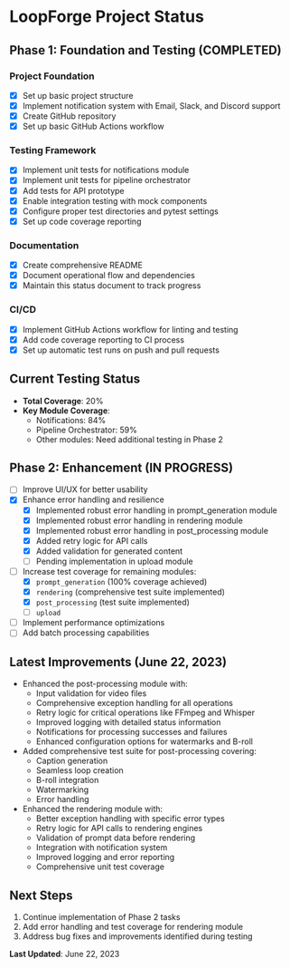 # LoopForge Project Status

## Phase 1: Foundation and Testing (COMPLETED)

### Project Foundation
- [x] Set up basic project structure
- [x] Implement notification system with Email, Slack, and Discord support
- [x] Create GitHub repository
- [x] Set up basic GitHub Actions workflow

### Testing Framework
- [x] Implement unit tests for notifications module
- [x] Implement unit tests for pipeline orchestrator
- [x] Add tests for API prototype
- [x] Enable integration testing with mock components
- [x] Configure proper test directories and pytest settings
- [x] Set up code coverage reporting

### Documentation
- [x] Create comprehensive README
- [x] Document operational flow and dependencies
- [x] Maintain this status document to track progress

### CI/CD
- [x] Implement GitHub Actions workflow for linting and testing
- [x] Add code coverage reporting to CI process
- [x] Set up automatic test runs on push and pull requests

## Current Testing Status
- **Total Coverage**: 20%
- **Key Module Coverage**:
  - Notifications: 84%
  - Pipeline Orchestrator: 59%
  - Other modules: Need additional testing in Phase 2

## Phase 2: Enhancement (IN PROGRESS)
- [ ] Improve UI/UX for better usability
- [x] Enhance error handling and resilience
  - [x] Implemented robust error handling in prompt_generation module
  - [x] Implemented robust error handling in rendering module
  - [x] Implemented robust error handling in post_processing module
  - [x] Added retry logic for API calls
  - [x] Added validation for generated content
  - [ ] Pending implementation in upload module
- [ ] Increase test coverage for remaining modules:
  - [x] `prompt_generation` (100% coverage achieved)
  - [x] `rendering` (comprehensive test suite implemented)
  - [x] `post_processing` (test suite implemented)
  - [ ] `upload`
- [ ] Implement performance optimizations
- [ ] Add batch processing capabilities

## Latest Improvements (June 22, 2023)
- Enhanced the post-processing module with:
  - Input validation for video files
  - Comprehensive exception handling for all operations
  - Retry logic for critical operations like FFmpeg and Whisper
  - Improved logging with detailed status information
  - Notifications for processing successes and failures
  - Enhanced configuration options for watermarks and B-roll
- Added comprehensive test suite for post-processing covering:
  - Caption generation
  - Seamless loop creation
  - B-roll integration
  - Watermarking
  - Error handling
- Enhanced the rendering module with:
  - Better exception handling with specific error types
  - Retry logic for API calls to rendering engines
  - Validation of prompt data before rendering
  - Integration with notification system
  - Improved logging and error reporting
  - Comprehensive unit test coverage

## Next Steps
1. Continue implementation of Phase 2 tasks
2. Add error handling and test coverage for rendering module
3. Address bug fixes and improvements identified during testing

**Last Updated**: June 22, 2023 